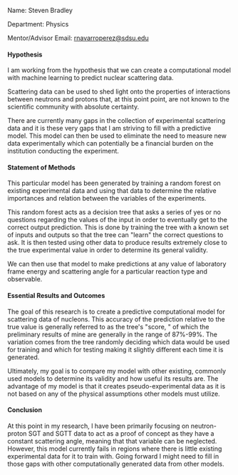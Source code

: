 Name: Steven Bradley

Department: Physics

Mentor/Advisor Email: rnavarroperez@sdsu.edu

#### Hypothesis
I am working from the hypothesis that we can create a computational model with machine learning to predict nuclear scattering data.

Scattering data can be used to shed light onto the properties of interactions between neutrons and protons that, at this point point, are not known to the scientific community with absolute certainty.

There are currently many gaps in the collection of experimental scattering data and it is these very gaps that I am striving to fill with a predictive model. This model can then be used to eliminate the need to measure new data experimentally which can potentially be a financial burden on the institution conducting the experiment.

#### Statement of Methods
This particular model has been generated by training a random forest on existing experimental data and using that data to determine the relative importances and relation between the variables of the experiments.

This random forest acts as a decision tree that asks a series of yes or no questions regarding the values of the input in order to eventually get to the correct output prediction. This is done by training the tree with a known set of inputs and outputs so that the tree can "learn" the correct questions to ask. It is then tested using other data to produce results extremely close to the true experimental value in order to determine its general validity.

We can then use that model to make predictions at any value of laboratory frame energy and scattering angle for a particular reaction type and observable.

#### Essential Results and Outcomes
The goal of this research is to create a predictive computational model for scattering data of nucleons. This accuracy of the prediction relative to the true value is generally referred to as the tree's "score, " of which the preliminary results of mine are generally in the range of 87%-99%. The variation comes from the tree randomly deciding which data would be used for training and which for testing making it slightly different each time it is generated.

Ultimately, my goal is to compare my model with other existing, commonly used models to determine its validity and how useful its results are. The advantage of my model is that it creates pseudo-experimental data as it is not based on any of the physical assumptions other models must utilize.

#### Conclusion
At this point in my research, I have been primarily focusing on neutron-proton SGT and SGTT data to act as a proof of concept as they have a constant scattering angle, meaning that that variable can be neglected. However, this model currently fails in regions where there is little existing experimental data for it to train with. Going forward I might need to fill in those gaps with other computationally generated data from other models.
